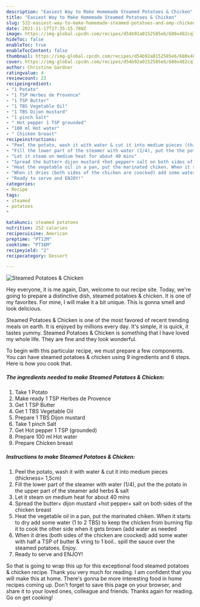 ```yaml
---
description: "Easiest Way to Make Homemade Steamed Potatoes & Chicken"
title: "Easiest Way to Make Homemade Steamed Potatoes & Chicken"
slug: 532-easiest-way-to-make-homemade-steamed-potatoes-and-amp-chicken
date: 2021-11-17T17:35:15.780Z
image: https://img-global.cpcdn.com/recipes/d54b92a0152585e6/680x482cq70/steamed-potatoes-chicken-recipe-main-photo.jpg
hideToc: false
enableToc: true
enableTocContent: false
thumbnail: https://img-global.cpcdn.com/recipes/d54b92a0152585e6/680x482cq70/steamed-potatoes-chicken-recipe-main-photo.jpg
cover: https://img-global.cpcdn.com/recipes/d54b92a0152585e6/680x482cq70/steamed-potatoes-chicken-recipe-main-photo.jpg
author: Christine Gardner
ratingvalue: 4
reviewcount: 23
recipeingredient:
- "1 Potato"
- "1 TSP Herbes de Provence"
- "1 TSP Butter"
- "1 TBS Vegetable Oil"
- "1 TBS Dijon mustard"
- "1 pinch Salt"
- " Hot pepper 1 TSP grounded"
- "100 ml Hot water"
- " Chicken breast"
recipeinstructions:
- "Peel the potato, wash it with water & cut it into medium pieces (thickness= 1,5cm)"
- "Fill the lower part of the steamer with water (1/4), put the the potato in the upper part of the steamer add herbs & salt"
- "Let it steam on medium heat for about 40 mins"
- "Spread the butter+ dijon mustard +hot pepper+ salt on both sides of the chicken breast"
- "Heat the vegetable oil in a pan, put the marinated chiken. When it starts to dry add some water (1 to 2 TBS) to keep the chicken from burning flip it to cook the other side when it gets brown (add water as needed"
- "When it dries (both sides of the chicken are coocked) add some water with half a TSP of butter & vring to 1 boil.. spill the sauce over the steamed potatoes. Enjoy."
- "Ready to serve and ENJOY!"
categories:
- Recipe
tags:
- steamed
- potatoes
- 

katakunci: steamed potatoes  
nutrition: 252 calories
recipecuisine: American
preptime: "PT12M"
cooktime: "PT38M"
recipeyield: "2"
recipecategory: Dessert

---
```



![Steamed Potatoes & Chicken](https://img-global.cpcdn.com/recipes/d54b92a0152585e6/680x482cq70/steamed-potatoes-chicken-recipe-main-photo.jpg)

Hey everyone, it is me again, Dan, welcome to our recipe site. Today, we're going to prepare a distinctive dish, steamed potatoes & chicken. It is one of my favorites. For mine, I will make it a bit unique. This is gonna smell and look delicious.

Steamed Potatoes & Chicken is one of the most favored of recent trending meals on earth. It is enjoyed by millions every day. It's simple, it is quick, it tastes yummy. Steamed Potatoes & Chicken is something that I have loved my whole life. They are fine and they look wonderful.




To begin with this particular recipe, we must prepare a few components. You can have steamed potatoes & chicken using 9 ingredients and 6 steps. Here is how you cook that.

<!--inarticleads1-->

##### The ingredients needed to make Steamed Potatoes & Chicken:

1. Take 1 Potato
1. Make ready 1 TSP Herbes de Provence
1. Get 1 TSP Butter
1. Get 1 TBS Vegetable Oil
1. Prepare 1 TBS Dijon mustard
1. Take 1 pinch Salt
1. Get  Hot pepper 1 TSP (grounded)
1. Prepare 100 ml Hot water
1. Prepare  Chicken breast




<!--inarticleads2-->

##### Instructions to make Steamed Potatoes & Chicken:

1. Peel the potato, wash it with water & cut it into medium pieces (thickness= 1,5cm)
1. Fill the lower part of the steamer with water (1/4), put the the potato in the upper part of the steamer add herbs & salt
1. Let it steam on medium heat for about 40 mins
1. Spread the butter+ dijon mustard +hot pepper+ salt on both sides of the chicken breast
1. Heat the vegetable oil in a pan, put the marinated chiken. When it starts to dry add some water (1 to 2 TBS) to keep the chicken from burning flip it to cook the other side when it gets brown (add water as needed
1. When it dries (both sides of the chicken are coocked) add some water with half a TSP of butter & vring to 1 boil.. spill the sauce over the steamed potatoes. Enjoy.
1. Ready to serve and ENJOY!



So that is going to wrap this up for this exceptional food steamed potatoes & chicken recipe. Thank you very much for reading. I am confident that you will make this at home. There's gonna be more interesting food in home recipes coming up. Don't forget to save this page on your browser, and share it to your loved ones, colleague and friends. Thanks again for reading. Go on get cooking!
